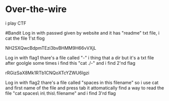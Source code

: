 # Over-the-wire
i play CTF

#Bandit 
Log in with passwd given by website and it has "readme" txt file, i cat the file 1'st flog 

NH2SXQwcBdpmTEzi3bvBHMM9H66vVXjL

Log in with flag1 thare's a file called "-" i thing that a dir but it's a txt file after goolgle some times i find this "cat ./-" and i find 2'nd flag

rRGizSaX8Mk1RTb1CNQoXTcYZWU6lgzi

Log in with flag2 thare's a file called "spaces in this filename" so i use cat and first name of the file and press tab it attomatically find a way to read the file "cat spaces\ in\ this\ filename" and i find 3'rd flag
